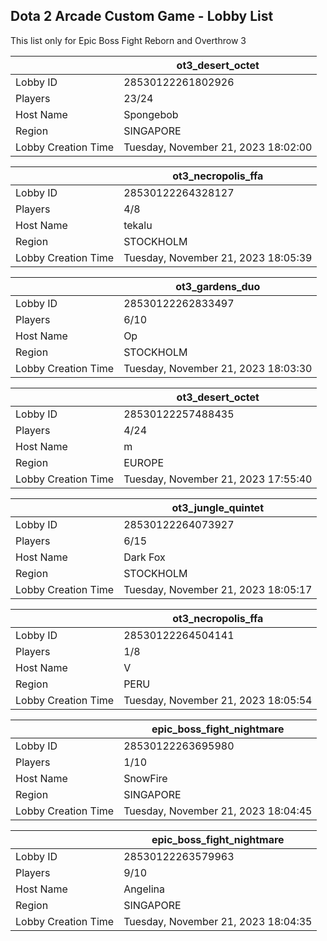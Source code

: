 ## Dota 2 Arcade Custom Game - Lobby List

This list only for Epic Boss Fight Reborn and Overthrow 3

|  | ot3_desert_octet |
| ------ | ------ |
| Lobby ID | 28530122261802926 |
| Players | 23/24 |
| Host Name | Spongebob |
| Region | SINGAPORE |
| Lobby Creation Time | Tuesday, November 21, 2023 18:02:00 |


|  | ot3_necropolis_ffa |
| ------ | ------ |
| Lobby ID | 28530122264328127 |
| Players | 4/8 |
| Host Name | tekalu |
| Region | STOCKHOLM |
| Lobby Creation Time | Tuesday, November 21, 2023 18:05:39 |


|  | ot3_gardens_duo |
| ------ | ------ |
| Lobby ID | 28530122262833497 |
| Players | 6/10 |
| Host Name | Op |
| Region | STOCKHOLM |
| Lobby Creation Time | Tuesday, November 21, 2023 18:03:30 |


|  | ot3_desert_octet |
| ------ | ------ |
| Lobby ID | 28530122257488435 |
| Players | 4/24 |
| Host Name | m |
| Region | EUROPE |
| Lobby Creation Time | Tuesday, November 21, 2023 17:55:40 |


|  | ot3_jungle_quintet |
| ------ | ------ |
| Lobby ID | 28530122264073927 |
| Players | 6/15 |
| Host Name | Dark Fox |
| Region | STOCKHOLM |
| Lobby Creation Time | Tuesday, November 21, 2023 18:05:17 |


|  | ot3_necropolis_ffa |
| ------ | ------ |
| Lobby ID | 28530122264504141 |
| Players | 1/8 |
| Host Name | V |
| Region | PERU |
| Lobby Creation Time | Tuesday, November 21, 2023 18:05:54 |


|  | epic_boss_fight_nightmare |
| ------ | ------ |
| Lobby ID | 28530122263695980 |
| Players | 1/10 |
| Host Name | SnowFire |
| Region | SINGAPORE |
| Lobby Creation Time | Tuesday, November 21, 2023 18:04:45 |


|  | epic_boss_fight_nightmare |
| ------ | ------ |
| Lobby ID | 28530122263579963 |
| Players | 9/10 |
| Host Name | Angelina |
| Region | SINGAPORE |
| Lobby Creation Time | Tuesday, November 21, 2023 18:04:35 |


